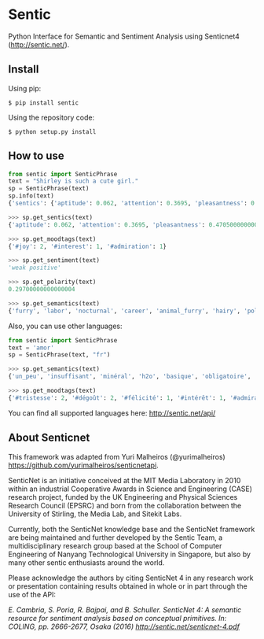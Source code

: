 # Sentic

Python Interface for Semantic and Sentiment Analysis using Senticnet4 (http://sentic.net/).


## Install

Using pip:

```
$ pip install sentic
```

Using the repository code:

```
$ python setup.py install
```

## How to use

```python
from sentic import SenticPhrase
text = "Shirley is such a cute girl."
sp = SenticPhrase(text)
sp.info(text)
{'sentics': {'aptitude': 0.062, 'attention': 0.3695, 'pleasantness': 0.47050000000000003, 'sensitivity': 0.0115}, 'semantics': {'furry', 'labor', 'nocturnal', 'career', 'animal_furry', 'hairy', 'police_work', 'task', 'domestic_pet', 'employment'}, 'moodtags': {'#joy': 2, '#interest': 1, '#admiration': 1}, 'sentiment': 'weak positive', 'polarity': 0.29700000000000004}

>>> sp.get_sentics(text)
{'aptitude': 0.062, 'attention': 0.3695, 'pleasantness': 0.47050000000000003, 'sensitivity': 0.0115}

>>> sp.get_moodtags(text)
{'#joy': 2, '#interest': 1, '#admiration': 1}

>>> sp.get_sentiment(text)
'weak positive'

>>> sp.get_polarity(text)
0.29700000000000004

>>> sp.get_semantics(text)
{'furry', 'labor', 'nocturnal', 'career', 'animal_furry', 'hairy', 'police_work', 'task', 'domestic_pet', 'employment'}
```

Also, you can use other languages:

```python
from sentic import SenticPhrase
text = 'amor'
sp = SenticPhrase(text, "fr")

>>> sp.get_semantics(text)
{'un_peu', 'insuffisant', 'minéral', 'h2o', 'basique', 'obligatoire', 'pénurie', 'besoin_de_base', 'classification', 'manganèse', 'alain', 'magnésium', 'petite_quantité', 'désigner', 'souhaiter', 'enviable'}

>>> sp.get_moodtags(text)
{'#tristesse': 2, '#dégoût': 2, '#félicité': 1, '#intérêt': 1, '#admiration': 2}
```

You can find all supported languages here: http://sentic.net/api/

## About Senticnet

This framework was adapted from Yuri Malheiros (@yurimalheiros) https://github.com/yurimalheiros/senticnetapi.

SenticNet is an initiative conceived at the MIT Media Laboratory in 2010 within an industrial Cooperative Awards in Science and Engineering (CASE) research project, funded by the UK Engineering and Physical Sciences Research Council (EPSRC) and born from the collaboration between the University of Stirling, the Media Lab, and Sitekit Labs.

Currently, both the SenticNet knowledge base and the SenticNet framework are being maintained and further developed by the Sentic Team, a multidisciplinary research group based at the School of Computer Engineering of Nanyang Technological University in Singapore, but also by many other sentic enthusiasts around the world.

Please acknowledge the authors by citing SenticNet 4 in any research work or presentation containing results obtained in whole or in part through the use of the API:

*E. Cambria, S. Poria, R. Bajpai, and B. Schuller. SenticNet 4: A semantic resource for sentiment analysis based on conceptual primitives. In: COLING, pp. 2666-2677, Osaka (2016) http://sentic.net/senticnet-4.pdf*
